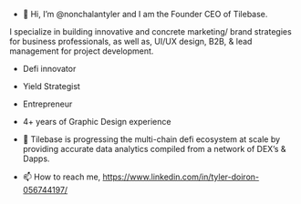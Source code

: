 - 👋 Hi, I’m @nonchalantyler and I am the Founder CEO of Tilebase.

I specialize in building innovative and concrete marketing/ brand strategies for business professionals, as well as, UI/UX design, B2B, & lead management for project development. 

- Defi innovator 
- Yield Strategist
- Entrepreneur
- 4+ years of Graphic Design experience

- 👀 Tilebase is progressing the multi-chain defi ecosystem at scale by providing accurate data analytics compiled from a network of DEX’s & Dapps.

- 📫 How to reach me, https://www.linkedin.com/in/tyler-doiron-056744197/

<!---
nonchalantyler/nonchalantyler is a ✨ special ✨ repository because its `README.md` (this file) appears on your GitHub profile.
You can click the Preview link to take a look at your changes.
--->

